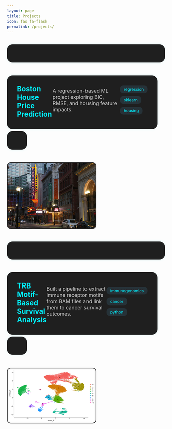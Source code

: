 ```yaml
---
layout: page
title: Projects
icon: fas fa-flask
permalink: /projects/
---
```


<style>
.project-grid {
  display: flex;
  flex-direction: column;
  gap: 2.5rem;
  margin-top: 2rem;
}

.project-entry {
  display: flex;
  justify-content: space-between;
  align-items: center;
  background: #1f1f1f;
  border-radius: 18px;
  padding: 1.8rem 2rem;
  box-shadow: 0 0 12px rgba(0, 255, 255, 0.08);
  transition: transform 0.3s ease, box-shadow 0.3s ease;
  text-decoration: none;
}

.project-entry:hover {
  transform: scale(1.01);
  box-shadow: 0 0 20px rgba(0, 255, 255, 0.3);
}

.project-info {
  flex: 1;
  padding-right: 1.5rem;
}

.project-title {
  font-size: 1.4rem;
  font-weight: 700;
  color: #00f2ff;
  margin-bottom: 0.4rem;
}

.project-desc {
  color: #ccc;
  margin-bottom: 0.9rem;
  font-size: 1rem;
}

.project-tags {
  display: flex;
  flex-wrap: wrap;
  gap: 0.6rem;
  margin-bottom: 0.9rem;
}

.project-tags span {
  background: #263238;
  color: #00f2ff;
  padding: 0.3rem 0.75rem;
  font-size: 0.8rem;
  border-radius: 10px;
}

.project-links {
  display: flex;
  gap: 1.4rem;
  align-items: center;
  margin-top: 0.4rem;
}

.project-links a {
  font-size: 1.8rem;
  color: #56cc9d;
  transition: 0.2s ease;
}

.project-links a:hover {
  color: #00f2ff;
  transform: scale(1.2);
}

.project-thumb {
  width: 280px;
  height: auto;
  border-radius: 12px;
  object-fit: cover;
  border: 2px solid #2c2c2c;
}
</style>

<div class="project-grid">

  <!-- Project 1 -->
  <a class="project-entry" href="/projects/boston-house/">
    <div class="project-info">
      <div class="project-title">Boston House Price Prediction</div>
      <div class="project-desc">
        A regression-based ML project exploring BIC, RMSE, and housing feature impacts.
      </div>
      <div class="project-tags">
        <span>regression</span><span>sklearn</span><span>housing</span>
      </div>
      <div class="project-links">
        <a href="https://github.com/your-username/boston-house" title="GitHub Repo" target="_blank"><i class="fab fa-github"></i></a>
        <a href="/learning-bioinformatics/projects/boston-house/" title="Blog / Description Page"><i class="fas fa-blog"></i></a>
      </div>
    </div>
    <img class="project-thumb" src="/assets/img/project-thumbs/boston.png" alt="Boston Housing">
  </a>

  <!-- Project 2 -->
  <a class="project-entry" href="/projects/trb-survival/">
    <div class="project-info">
      <div class="project-title">TRB Motif-Based Survival Analysis</div>
      <div class="project-desc">
        Built a pipeline to extract immune receptor motifs from BAM files and link them to cancer survival outcomes.
      </div>
      <div class="project-tags">
        <span>immunogenomics</span><span>cancer</span><span>python</span>
      </div>
      <div class="project-links">
        <a href="https://github.com/your-username/trb-survival" title="GitHub Repo" target="_blank"><i class="fab fa-github"></i></a>
        <a href="/projects/trb-survival/" title="Blog / Description Page"><i class="fas fa-blog"></i></a>
      </div>
    </div>
    <img class="project-thumb" src="/assets/img/project-thumbs/unannotated_clusters.png" alt="TRB Motif Analysis">
  </a>

</div>
